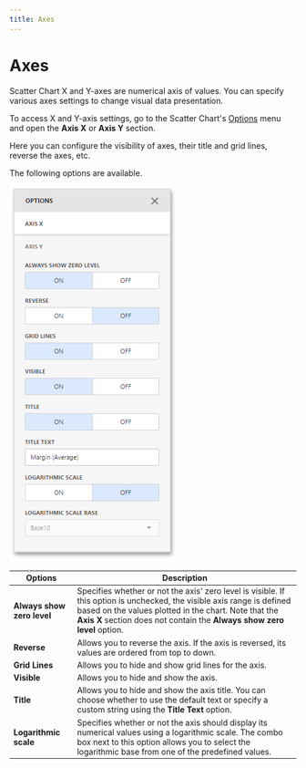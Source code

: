```yaml
---
title: Axes
---
```

# Axes
Scatter Chart X and Y-axes are numerical axis of values. You can specify various axes settings to change visual data presentation.

To access X and Y-axis settings, go to the Scatter Chart's [Options](../../../../../dashboard-for-web/articles/web-dashboard-designer-mode/ui-elements/dashboard-item-menu.md) menu and open the **Axis X** or **Axis Y** section.

Here you can configure the visibility of axes, their title and grid lines, reverse the axes, etc.

The following options are available.

![wdd-scatter-chart-axis-options](../../../../images/Img125602.png)

| Options | Description |
|---|---|
| **Always show zero level** | Specifies whether or not the axis' zero level is visible. If this option is unchecked, the visible axis range is defined based on the values plotted in the chart. Note that the **Axis X** section does not contain the **Always show zero level** option. |
| **Reverse** | Allows you to reverse the axis. If the axis is reversed, its values are ordered from top to down. |
| **Grid Lines** | Allows you to hide and show grid lines for the axis. |
| **Visible** | Allows you to hide and show the axis. |
| **Title** | Allows you to hide and show the axis title. You can choose whether to use the default text or specify a custom string using the **Title Text** option. |
| **Logarithmic scale** | Specifies whether or not the axis should display its numerical values using a logarithmic scale. The combo box next to this option allows you to select the logarithmic base from one of the predefined values. |